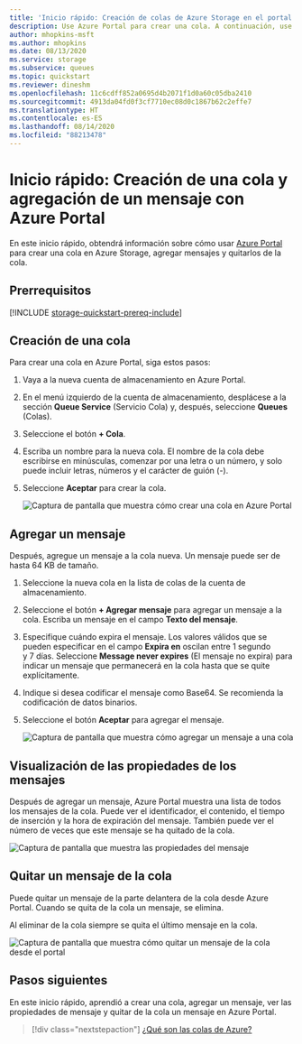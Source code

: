 ```yaml
---
title: 'Inicio rápido: Creación de colas de Azure Storage en el portal'
description: Use Azure Portal para crear una cola. A continuación, use Azure Portal para agregar un mensaje, ver las propiedades del mensaje y quitar el mensaje de la cola.
author: mhopkins-msft
ms.author: mhopkins
ms.date: 08/13/2020
ms.service: storage
ms.subservice: queues
ms.topic: quickstart
ms.reviewer: dineshm
ms.openlocfilehash: 11c6cdff852a0695d4b2071f1d0a60c05dba2410
ms.sourcegitcommit: 4913da04fd0f3cf7710ec08d0c1867b62c2effe7
ms.translationtype: HT
ms.contentlocale: es-ES
ms.lasthandoff: 08/14/2020
ms.locfileid: "88213478"
---
```

# <a name="quickstart-create-a-queue-and-add-a-message-with-the-azure-portal"></a>Inicio rápido: Creación de una cola y agregación de un mensaje con Azure Portal

En este inicio rápido, obtendrá información sobre cómo usar [Azure Portal](https://portal.azure.com/) para crear una cola en Azure Storage, agregar mensajes y quitarlos de la cola.

## <a name="prerequisites"></a>Prerrequisitos

[!INCLUDE [storage-quickstart-prereq-include](../../../includes/storage-quickstart-prereq-include.md)]

## <a name="create-a-queue"></a>Creación de una cola

Para crear una cola en Azure Portal, siga estos pasos:

1. Vaya a la nueva cuenta de almacenamiento en Azure Portal.
2. En el menú izquierdo de la cuenta de almacenamiento, desplácese a la sección **Queue Service** (Servicio Cola) y, después, seleccione **Queues** (Colas).
3. Seleccione el botón **+ Cola**.
4. Escriba un nombre para la nueva cola. El nombre de la cola debe escribirse en minúsculas, comenzar por una letra o un número, y solo puede incluir letras, números y el carácter de guión (-).
6. Seleccione **Aceptar** para crear la cola.

    ![Captura de pantalla que muestra cómo crear una cola en Azure Portal](media/storage-quickstart-queues-portal/create-queue.png)

## <a name="add-a-message"></a>Agregar un mensaje

Después, agregue un mensaje a la cola nueva. Un mensaje puede ser de hasta 64 KB de tamaño.

1. Seleccione la nueva cola en la lista de colas de la cuenta de almacenamiento.
1. Seleccione el botón **+ Agregar mensaje** para agregar un mensaje a la cola. Escriba un mensaje en el campo **Texto del mensaje**.
1. Especifique cuándo expira el mensaje. Los valores válidos que se pueden especificar en el campo **Expira en** oscilan entre 1 segundo y 7 días. Seleccione **Message never expires** (El mensaje no expira) para indicar un mensaje que permanecerá en la cola hasta que se quite explícitamente.
1. Indique si desea codificar el mensaje como Base64. Se recomienda la codificación de datos binarios.
1. Seleccione el botón **Aceptar** para agregar el mensaje.

    ![Captura de pantalla que muestra cómo agregar un mensaje a una cola](media/storage-quickstart-queues-portal/add-message.png)

## <a name="view-message-properties"></a>Visualización de las propiedades de los mensajes

Después de agregar un mensaje, Azure Portal muestra una lista de todos los mensajes de la cola. Puede ver el identificador, el contenido, el tiempo de inserción y la hora de expiración del mensaje. También puede ver el número de veces que este mensaje se ha quitado de la cola.

![Captura de pantalla que muestra las propiedades del mensaje](media/storage-quickstart-queues-portal/view-message-properties.png)

## <a name="dequeue-a-message"></a>Quitar un mensaje de la cola

Puede quitar un mensaje de la parte delantera de la cola desde Azure Portal. Cuando se quita de la cola un mensaje, se elimina. 

Al eliminar de la cola siempre se quita el último mensaje en la cola. 

![Captura de pantalla que muestra cómo quitar un mensaje de la cola desde el portal](media/storage-quickstart-queues-portal/dequeue-message.png)

## <a name="next-steps"></a>Pasos siguientes

En este inicio rápido, aprendió a crear una cola, agregar un mensaje, ver las propiedades de mensaje y quitar de la cola un mensaje en Azure Portal.

> [!div class="nextstepaction"]
> [¿Qué son las colas de Azure?](storage-queues-introduction.md)
